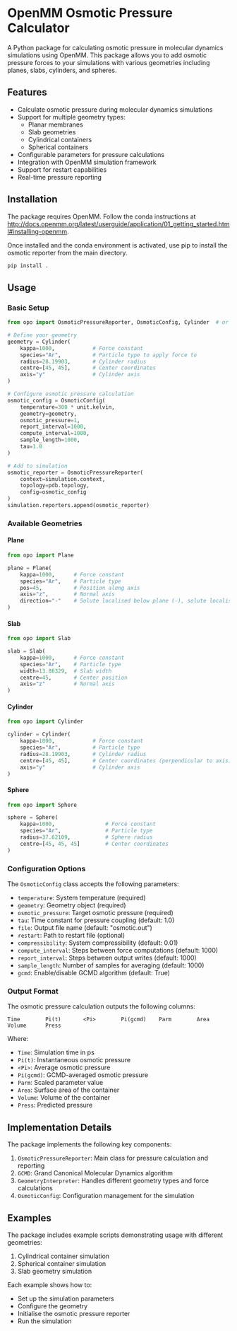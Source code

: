 # OpenMM Osmotic Pressure Calculator

A Python package for calculating osmotic pressure in molecular dynamics simulations using OpenMM. This package allows you to add osmotic pressure forces to your simulations with various geometries including planes, slabs, cylinders, and spheres.

## Features

- Calculate osmotic pressure during molecular dynamics simulations
- Support for multiple geometry types:
  - Planar membranes
  - Slab geometries
  - Cylindrical containers
  - Spherical containers
- Configurable parameters for pressure calculations
- Integration with OpenMM simulation framework
- Support for restart capabilities
- Real-time pressure reporting

## Installation

The package requires OpenMM. Follow the conda instructions at http://docs.openmm.org/latest/userguide/application/01_getting_started.html#installing-openmm. 

Once installed and the conda environment is activated, use pip to install the osmotic reporter from the main directory.

```bash
pip install .
```

## Usage

### Basic Setup

```python
from opo import OsmoticPressureReporter, OsmoticConfig, Cylinder  # or other geometries

# Define your geometry
geometry = Cylinder(
    kappa=1000,            # Force constant
    species="Ar",          # Particle type to apply force to
    radius=28.19903,       # Cylinder radius
    centre=[45, 45],       # Center coordinates
    axis="y"               # Cylinder axis
)

# Configure osmotic pressure calculation
osmotic_config = OsmoticConfig(
    temperature=300 * unit.kelvin,
    geometry=geometry,
    osmotic_pressure=1,
    report_interval=1000,
    compute_interval=1000,
    sample_length=1000,
    tau=1.0
)

# Add to simulation
osmotic_reporter = OsmoticPressureReporter(
    context=simulation.context,
    topology=pdb.topology,
    config=osmotic_config
)
simulation.reporters.append(osmotic_reporter)
```

### Available Geometries

#### Plane
```python
from opo import Plane

plane = Plane(
    kappa=1000,      # Force constant
    species="Ar",    # Particle type
    pos=45,          # Position along axis
    axis="z",        # Normal axis
    direction="-"    # Solute localised below plane (-), solute localised above plane (+)
)
```

#### Slab
```python
from opo import Slab

slab = Slab(
    kappa=1000,      # Force constant
    species="Ar",    # Particle type
    width=13.86329,  # Slab width
    centre=45,       # Center position
    axis="z"         # Normal axis
)
```

#### Cylinder
```python
from opo import Cylinder

cylinder = Cylinder(
    kappa=1000,            # Force constant
    species="Ar",          # Particle type
    radius=28.19903,       # Cylinder radius
    centre=[45, 45],       # Center coordinates (perpendicular to axis)
    axis="y"               # Cylinder axis
)
```

#### Sphere
```python
from opo import Sphere

sphere = Sphere(
    kappa=1000,                # Force constant
    species="Ar",              # Particle type
    radius=37.62109,           # Sphere radius
    centre=[45, 45, 45]        # Center coordinates
)
```

### Configuration Options

The `OsmoticConfig` class accepts the following parameters:

- `temperature`: System temperature (required)
- `geometry`: Geometry object (required)
- `osmotic_pressure`: Target osmotic pressure (required)
- `tau`: Time constant for pressure coupling (default: 1.0)
- `file`: Output file name (default: "osmotic.out")
- `restart`: Path to restart file (optional)
- `compressibility`: System compressibility (default: 0.01)
- `compute_interval`: Steps between force computations (default: 1000)
- `report_interval`: Steps between output writes (default: 1000)
- `sample_length`: Number of samples for averaging (default: 1000)
- `gcmd`: Enable/disable GCMD algorithm (default: True)

### Output Format

The osmotic pressure calculation outputs the following columns:

```
Time        Pi(t)       <Pi>        Pi(gcmd)    Parm        Area        Volume      Press
```

Where:
- `Time`: Simulation time in ps
- `Pi(t)`: Instantaneous osmotic pressure
- `<Pi>`: Average osmotic pressure
- `Pi(gcmd)`: GCMD-averaged osmotic pressure
- `Parm`: Scaled parameter value
- `Area`: Surface area of the container
- `Volume`: Volume of the container
- `Press`: Predicted pressure

## Implementation Details

The package implements the following key components:

1. `OsmoticPressureReporter`: Main class for pressure calculation and reporting
2. `GCMD`: Grand Canonical Molecular Dynamics algorithm
3. `GeometryInterpreter`: Handles different geometry types and force calculations
4. `OsmoticConfig`: Configuration management for the simulation

## Examples

The package includes example scripts demonstrating usage with different geometries:

1. Cylindrical container simulation
2. Spherical container simulation
3. Slab geometry simulation

Each example shows how to:
- Set up the simulation parameters
- Configure the geometry
- Initialise the osmotic pressure reporter
- Run the simulation

